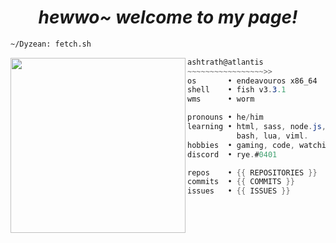 <h1 align="center">
  <i> hewwo~ welcome to my page! </i>
</h1>


```sh
~/Dyzean: fetch.sh
```

<img align="left" src="https://avatars.githubusercontent.com/u/69681505?v=4" width="280" />

```csharp
ashtrath@atlantis
~~~~~~~~~~~~~~~~~>>
os       • endeavouros x86_64
shell    • fish v3.3.1
wms      • worm

pronouns • he/him
learning • html, sass, node.js,
           bash, lua, viml.
hobbies  • gaming, code, watching anime, drink coffee~
discord  • rye.#0401

repos    • {{ REPOSITORIES }}
commits  • {{ COMMITS }}
issues   • {{ ISSUES }}
```

